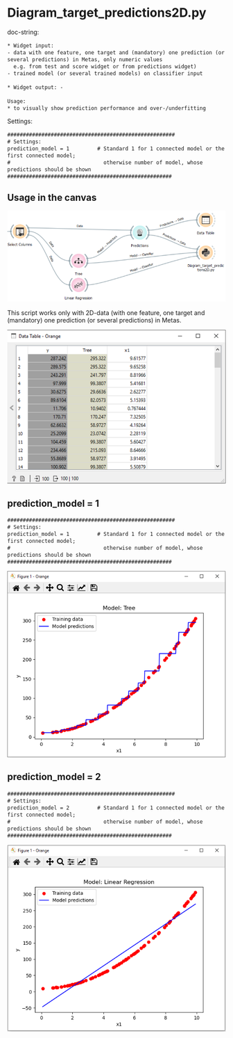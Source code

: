 # Diagram_target_predictions2D.py

doc-string:
```
* Widget input: 
- data with one feature, one target and (mandatory) one prediction (or several predictions) in Metas, only numeric values
  e.g. from test and score widget or from predictions widget)
- trained model (or several trained models) on classifier input

* Widget output: -

Usage:
* to visually show prediction performance and over-/underfitting
```

Settings:
```
######################################################
# Settings:
prediction_model = 1         # Standard 1 for 1 connected model or the first connected model; 
#                              otherwise number of model, whose predictions should be shown
#####################################################
```


## Usage in the canvas

![](images/dia_target_pred2D_01.png)

This script works only with 2D-data (with one feature, one target and (mandatory) one prediction (or several predictions) in Metas.

![](images/dia_target_pred2D_02.png)

## prediction_model = 1

```
######################################################
# Settings:
prediction_model = 1         # Standard 1 for 1 connected model or the first connected model; 
#                              otherwise number of model, whose predictions should be shown
#####################################################
```

![](images/dia_target_pred2D_03.png)

## prediction_model = 2

```
######################################################
# Settings:
prediction_model = 2         # Standard 1 for 1 connected model or the first connected model; 
#                              otherwise number of model, whose predictions should be shown
#####################################################
```

![](images/dia_target_pred2D_04.png)







